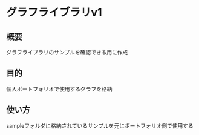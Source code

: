 # グラフライブラリv1

## 概要
グラフライブラリのサンプルを確認できる用に作成

## 目的
個人ポートフォリオで使用するグラフを格納

## 使い方
sampleフォルダに格納されているサンプルを元にポートフォリオ側で使用する
 
